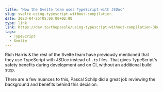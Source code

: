 ```yaml
---
title: "How the Svelte team uses TypeScript with JSDoc"
slug: svelte-using-typescript-without-compilation
date: 2023-04-25T08:00:00+02:00
type: link
link: https://dev.to/thepassle/using-typescript-without-compilation-3ko4
tags:
  - TypeScript
  - Svelte
---
```


Rich Harris & the rest of the Svelte team have previously mentioned that they use TypeScript with JSDoc instead of `.ts` files. That gives TypeScript's safety benefits during development and on CI, without an additional build step.

There are a few nuances to this, Pascal Schilp did a great job reviewing the background and benefits behind this decision.


